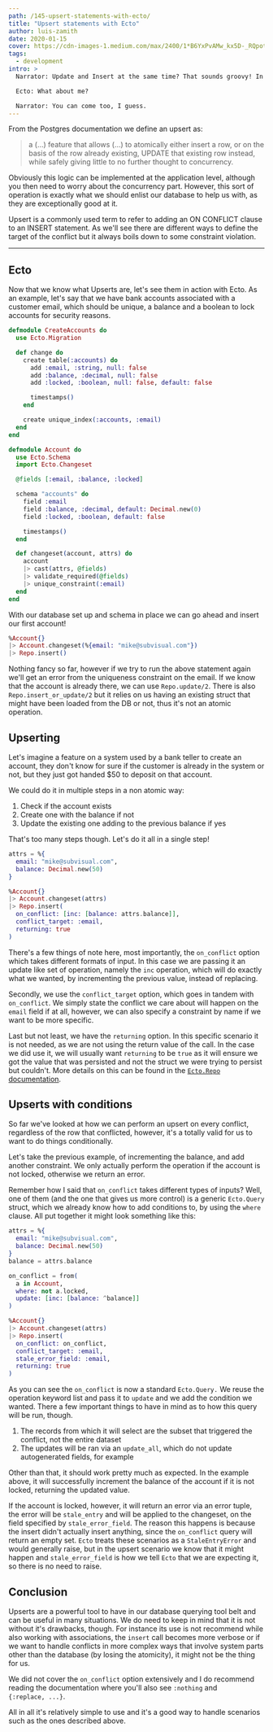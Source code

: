 ```yaml
---
path: /145-upsert-statements-with-ecto/
title: "Upsert statements with Ecto"
author: luis-zamith
date: 2020-01-15
cover: https://cdn-images-1.medium.com/max/2400/1*B6YxPvAMw_kx5D-_RQpotw.jpeg
tags:
  - development
intro: >
  Narrator: Update and Insert at the same time? That sounds groovy! In comes the Upsert!

  Ecto: What about me?

  Narrator: You can come too, I guess.
---
```


From the Postgres documentation we define an upsert as:

> a (…) feature that allows (…) to atomically either insert a row, or on the
> basis of the row already existing, UPDATE that existing row instead, while
> safely giving little to no further thought to concurrency.

Obviously this logic can be implemented at the application level, although you
then need to worry about the concurrency part. However, this sort of operation
is exactly what we should enlist our database to help us with, as they are
exceptionally good at it.

Upsert is a commonly used term to refer to adding an ON CONFLICT clause to an
INSERT statement. As we'll see there are different ways to define the target of
the conflict but it always boils down to some constraint violation.

---

## Ecto

Now that we know what Upserts are, let's see them in action with Ecto. As an
example, let's say that we have bank accounts associated with a customer email,
which should be unique, a balance and a boolean to lock accounts for security
reasons.

```elixir
defmodule CreateAccounts do
  use Ecto.Migration

  def change do
    create table(:accounts) do
      add :email, :string, null: false
      add :balance, :decimal, null: false
      add :locked, :boolean, null: false, default: false

      timestamps()
    end

    create unique_index(:accounts, :email)
  end
end
```

```elixir
defmodule Account do
  use Ecto.Schema
  import Ecto.Changeset

  @fields [:email, :balance, :locked]

  schema "accounts" do
    field :email
    field :balance, :decimal, default: Decimal.new(0)
    field :locked, :boolean, default: false

    timestamps()
  end

  def changeset(account, attrs) do
    account
    |> cast(attrs, @fields)
    |> validate_required(@fields)
    |> unique_constraint(:email)
  end
end
```

With our database set up and schema in place we can go ahead and insert our
first account!

```elixir
%Account{}
|> Account.changeset(%{email: "mike@subvisual.com"})
|> Repo.insert()
```

Nothing fancy so far, however if we try to run the above statement again we'll
get an error from the uniqueness constraint on the email. If we know that the
account is already there, we can use `Repo.update/2`. There is also
`Repo.insert_or_update/2` but it relies on us having an existing struct that might
have been loaded from the DB or not, thus it's not an atomic operation.

## Upserting

Let's imagine a feature on a system used by a bank teller to create an account,
they don't know for sure if the customer is already in the system or not, but
they just got handed $50 to deposit on that account.

We could do it in multiple steps in a non atomic way:

1. Check if the account exists
2. Create one with the balance if not
3. Update the existing one adding to the previous balance if yes

That's too many steps though. Let's do it all in a single step!

```elixir
attrs = %{
  email: "mike@subvisual.com",
  balance: Decimal.new(50)
}

%Account{}
|> Account.changeset(attrs)
|> Repo.insert(
  on_conflict: [inc: [balance: attrs.balance]],
  conflict_target: :email,
  returning: true
)
```

There's a few things of note here, most importantly, the `on_conflict` option
which takes different formats of input. In this case we are passing it an update
like set of operation, namely the `inc` operation, which will do exactly what we
wanted, by incrementing the previous value, instead of replacing.

Secondly, we use the `conflict_target` option, which goes in tandem with
`on_conflict`. We simply state the conflict we care about will happen on the `email`
field if at all, however, we can also specify a constraint by name if we want to
be more specific.

Last but not least, we have the `returning` option. In this specific scenario it
is not needed, as we are not using the return value of the call. In the case we
did use it, we will usually want `returning` to be `true` as it will ensure we got
the value that was persisted and not the struct we were trying to persist but
couldn't. More details on this can be found in the [`Ecto.Repo`
documentation][1].

## Upserts with conditions

So far we've looked at how we can perform an upsert on every conflict,
regardless of the row that conflicted, however, it's a totally valid for us to
want to do things conditionally.

Let's take the previous example, of incrementing the balance, and add another
constraint. We only actually perform the operation if the account is not locked,
otherwise we return an error.

Remember how I said that `on_conflict` takes different types of inputs? Well, one
of them (and the one that gives us more control) is a generic `Ecto.Query` struct,
which we already know how to add conditions to, by using the `where` clause. All
put together it might look something like this:

```elixir
attrs = %{
  email: "mike@subvisual.com",
  balance: Decimal.new(50)
}
balance = attrs.balance

on_conflict = from(
  a in Account,
  where: not a.locked,
  update: [inc: [balance: ^balance]]
)

%Account{}
|> Account.changeset(attrs)
|> Repo.insert(
  on_conflict: on_conflict,
  conflict_target: :email,
  stale_error_field: :email,
  returning: true
)
```

As you can see the `on_conflict` is now a standard `Ecto.Query.` We reuse the
operation keyword list and pass it to `update` and we add the condition we wanted.
There a few important things to have in mind as to how this query will be run,
though.

1. The records from which it will select are the subset that triggered the
conflict, not the entire dataset
2. The updates will be ran via an `update_all`, which do not update autogenerated
fields, for example

Other than that, it should work pretty much as expected. In the example above,
it will successfully increment the balance of the account if it is not locked,
returning the updated value.

If the account is locked, however, it will return an error via an error tuple,
the error will be `stale_entry` and will be applied to the changeset, on the field
specified by `stale_error_field`. The reason this happens is because the insert
didn't actually insert anything, since the `on_conflict` query will return an
empty set. `Ecto` treats these scenarios as a `StaleEntryError` and would generally
raise, but in the upsert scenario we know that it might happen and
`stale_error_field` is how we tell `Ecto` that we are expecting it, so there is no
need to raise.

## Conclusion

Upserts are a powerful tool to have in our database querying tool belt and can
be useful in many situations. We do need to keep in mind that it is not without
it's drawbacks, though. For instance its use is not recommend while also working
with associations, the `insert` call becomes more verbose or if we want to handle
conflicts in more complex ways that involve system parts other than the database
(by losing the atomicity), it might not be the thing for us.

We did not cover the `on_conflict` option extensively and I do recommend reading
the documentation where you'll also see `:nothing` and `{:replace, ...}`.

All in all it's relatively simple to use and it's a good way to handle scenarios
such as the ones described above.

[1]: https://hexdocs.pm/ecto/Ecto.Repo.html#c:insert/2-upserts
